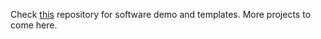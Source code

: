 
Check [this](https://github.com/s54mtb/LoRaMultiSen) repository for software demo and templates. More projects to come here. 
